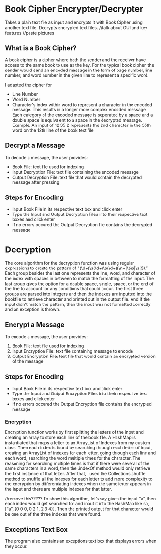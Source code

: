 # Book Cipher Encrypter/Decrypter
Takes a plain text file as input and encrypts it with Book Cipher using another text file. Decrypts encrypted text files. 
//talk about GUI and key features
//paste pictures 

## What is a Book Cipher?
A book cipher is a cipher where both the sender and the receiver have access to the same book to use as the key. For the typical book cipher, the sender would send an encoded message in the form of page number, line number, and word number in the given line to represent a specific word. 

I adapted the cipher for
- Line Number
- Word Number
- Character's index within word
to represent a character in the encoded message. This results in a longer more complex encoded message.
Each category of the encoded message is seperated by a space and a double space is equivalent to a space in the decrypted message. 
Example: An input of 12 35 2 represents the 2nd character in the 35th word on the 12th line of the book text file

## Decrypt a Message
To decode a message, the user provides:
- Book File: text file used for indexing
- Input Decryption File: text file containing the encoded message
- Output Decryption File: text file that would contain the decrypted message after pressing

## Steps for Encoding
- Input Book File in its respective text box and click enter
- Type the Input and Output Decryption Files into their respective text boxes and click enter
- If no errors occured the Output Decryption file contains the decrypted message

# Decryption 
The core algorithm for the decryption function was using regular expressions to create
the pattern of "(\\d+)\\s(\\d+)\\s(\\d+)(\n+|\\s\\s|\s|$).” Each group besides the last one represents
the line, word, and character of the index with spaces in between to match the formatting of the
input. The last group gives the option for a double space, single, space, or the end of the line to
account for any conditions that could occur. The first three groups are parsed into integers and
then the indexes are inputted into the bookfile to retrieve character and printed out in the output
file. And if the input didn’t match the pattern, then the input was not formatted correctly and an exception is thrown. 

## Encrypt a Message
To encode a message, the user provides:
1. Book FIle: text file used for indexing
2. Input Encryption File: text file containing message to encode
3. Output Encryption File: text file that would contain an encrypted version of the message  

## Steps for Encoding
- Input Book File in its respective text box and click enter
- Type the Input and Output Encryption Files into their respective text boxes and click enter
- If no errors occured the Output Encryption file contains the encrypted message

### Encryption
Encryption function works by first splitting the letters of the input and creating an array
to store each line of the book file. A HashMap is instantiated that maps a letter to an ArrayList of
Indexes from my custom class. Then each index is found by searching through each letter of
input, creating an ArrayList of indexes for each letter, going through each line and each word,
searching the word multiple times for the character. The reasoning for searching multiple times is
that if there were several of the same characters in a word, then the .indexOf method would only
retrieve the first instance of that letter. After that, I used the Collections.shuffle method to shuffle all
the indexes for each letter to add more complexity to the encryption by differentiating indexes
when the same letter appears in the input and there are multiple indexes for that letter.

//remove this?????
To show this algorithm, let’s say given the input “a”, then each index would get searched for and input it
into the HashMap like so, [“a”, {0 0 0, 0 2 1, 2 3 4}]. Then the printed output for that character
would be one out of the three indexes that were found.

## Exceptions Text Box
The program also contains an exceptions text box that displays errors when they occur.  




